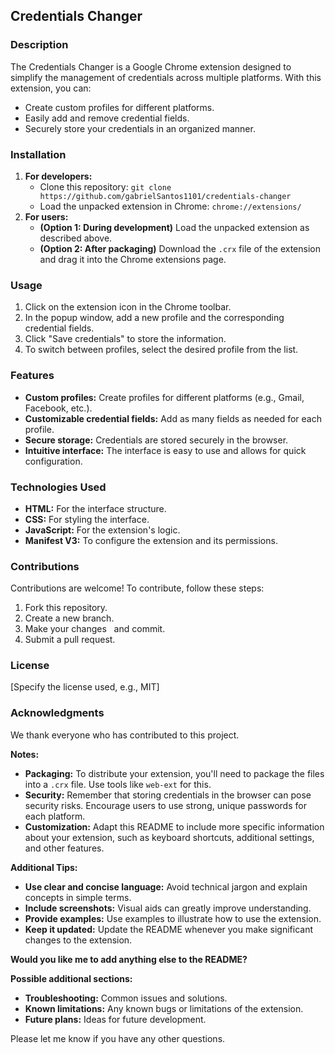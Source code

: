 ## Credentials Changer

### Description

The Credentials Changer is a Google Chrome extension designed to simplify the management of credentials across multiple platforms. With this extension, you can:

- Create custom profiles for different platforms.
- Easily add and remove credential fields.
- Securely store your credentials in an organized manner.

### Installation

1. **For developers:**
   - Clone this repository: `git clone https://github.com/gabrielSantos1101/credentials-changer`
   - Load the unpacked extension in Chrome: `chrome://extensions/`
2. **For users:**
   - **(Option 1: During development)** Load the unpacked extension as described above.
   - **(Option 2: After packaging)** Download the `.crx` file of the extension and drag it into the Chrome extensions page.

### Usage

1. Click on the extension icon in the Chrome toolbar.
2. In the popup window, add a new profile and the corresponding credential fields.
3. Click "Save credentials" to store the information.
4. To switch between profiles, select the desired profile from the list.

### Features

- **Custom profiles:** Create profiles for different platforms (e.g., Gmail, Facebook, etc.).
- **Customizable credential fields:** Add as many fields as needed for each profile.
- **Secure storage:** Credentials are stored securely in the browser.
- **Intuitive interface:** The interface is easy to use and allows for quick configuration.

### Technologies Used

- **HTML:** For the interface structure.
- **CSS:** For styling the interface.
- **JavaScript:** For the extension's logic.
- **Manifest V3:** To configure the extension and its permissions.

### Contributions

Contributions are welcome! To contribute, follow these steps:

1. Fork this repository.
2. Create a new branch.
3. Make your changes  
   and commit.
4. Submit a pull request.

### License

[Specify the license used, e.g., MIT]

### Acknowledgments

We thank everyone who has contributed to this project.

**Notes:**

- **Packaging:** To distribute your extension, you'll need to package the files into a `.crx` file. Use tools like `web-ext` for this.
- **Security:** Remember that storing credentials in the browser can pose security risks. Encourage users to use strong, unique passwords for each platform.
- **Customization:** Adapt this README to include more specific information about your extension, such as keyboard shortcuts, additional settings, and other features.

**Additional Tips:**

- **Use clear and concise language:** Avoid technical jargon and explain concepts in simple terms.
- **Include screenshots:** Visual aids can greatly improve understanding.
- **Provide examples:** Use examples to illustrate how to use the extension.
- **Keep it updated:** Update the README whenever you make significant changes to the extension.

**Would you like me to add anything else to the README?**

**Possible additional sections:**

- **Troubleshooting:** Common issues and solutions.
- **Known limitations:** Any known bugs or limitations of the extension.
- **Future plans:** Ideas for future development.

Please let me know if you have any other questions.

